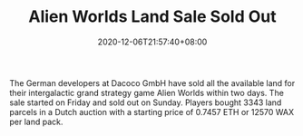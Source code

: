 ﻿---
title: "Alien Worlds Land Sale Sold Out"
date: 2020-12-06T21:57:40+08:00
lastmod: 2020-12-06T16:45:40+08:00
draft: false
authors: ["Emily"]
description: "The German developers at Dacoco GmbH have sold all the available land for their intergalactic grand strategy game Alien Worlds within two days. The sale started on Friday and sold out on Sunday. Players bought 3343 land parcels in a Dutch auction with a starting price of 0.7457 ETH or 12570 WAX per land pack."
featuredImage: "alien-worlds-land-sale-sold-out.png"
tags: ["Strategy Games","Play to Earn"]
categories: ["news"]
news: ["Strategy Games"]
weight: 
lightgallery: true
pinned: false
recommend: false
recommend1: false
---

The German developers at Dacoco GmbH have sold all the available land for their intergalactic grand strategy game Alien Worlds within two days. The sale started on Friday and sold out on Sunday. Players bought 3343 land parcels in a Dutch auction with a starting price of 0.7457 ETH or 12570 WAX per land pack.

<!--more-->

